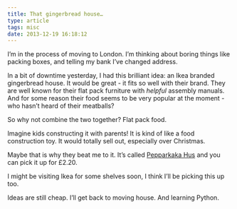 ```yaml
---
title: That gingerbread house…
type: article
tags: misc
date: 2013-12-19 16:18:12
---
```


<p> I&rsquo;m in the process of moving to London. I&rsquo;m thinking about boring things like packing boxes, and telling my bank I&rsquo;ve changed address.</p><p> In a bit of downtime yesterday, I had this brilliant idea: an Ikea branded gingerbread house. It would be great - it fits so well with their brand. They are well known for their flat pack furniture with <em>helpful</em> assembly manuals. And for some reason their food seems to be very popular at the moment - who hasn&rsquo;t heard of their meatballs?</p><p> So why not combine the two together? Flat pack food.</p><p> Imagine kids constructing it with parents! It is kind of like a food construction toy. It would totally sell out, especially over Christmas.</p><p> Maybe that is why they beat me to it. It&rsquo;s called <a href="http://www.ikea.com/gb/en/catalog/products/90218783/">Pepparkaka Hus</a> and you can pick it up for &pound;2.20.</p><p> I might be visiting Ikea for some shelves soon, I think I&rsquo;ll be picking this up too.</p><p> Ideas are still cheap. I&rsquo;ll get back to moving house. And learning Python.</p>
